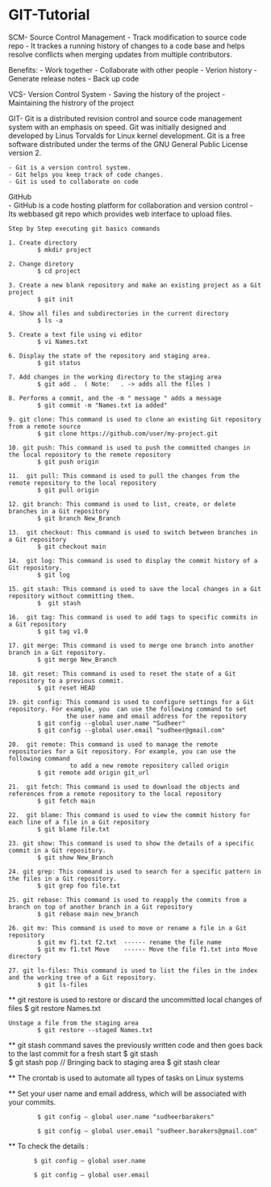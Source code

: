 # GIT-Tutorial

SCM- Source Control Management
    - Track modification to source code repo
    - It trackes a running history of changes to a code base and helps resolve conflicts when merging updates from multiple contributors.
    
Benefits:
    - Work together
    - Collaborate with other people
    - Verion history
    - Generate release notes 
    - Back up code
    
    
VCS- Version Control System
    - Saving the history of the project 
    - Maintaining the histrory of the project

GIT- Git is a distributed revision control and source code management system with an emphasis on speed. Git was initially designed and developed by Linus Torvalds for        Linux kernel development. Git is a free software distributed under the terms of the GNU General Public License version 2.

    - Git is a version control system.
    - Git helps you keep track of code changes.
    - Git is used to collaborate on code

GitHub  
    - GitHub is a code hosting platform for collaboration and version control
    - Its webbased git repo which provides web interface to upload files.
    
    
    
    Step by Step executing git basics commands
    
    1. Create directory
            $ mkdir project
            
    2. Change diretory
            $ cd project
            
    3. Create a new blank repository and make an existing project as a Git project
            $ git init
            
    4. Show all files and subdirectories in the current directory
            $ ls -a
            
    5. Create a text file using vi editor
            $ vi Names.txt
           
    6. Display the state of the repository and staging area.
            $ git status
            
    7. Add changes in the working directory to the staging area
            $ git add .  ( Note:   . -> adds all the files )
            
    8. Performs a commit, and the -m " message " adds a message
            $ git commit -m "Names.txt ia added"
            
    9. git clone: This command is used to clone an existing Git repository from a remote source
            $ git clone https://github.com/user/my-project.git
            
    10. git push: This command is used to push the committed changes in the local repository to the remote repository
            $ git push origin
          
    11.  git pull: This command is used to pull the changes from the remote repository to the local repository
            $ git pull origin
            
    12. git branch: This command is used to list, create, or delete branches in a Git repository
            $ git branch New_Branch
            
    13.  git checkout: This command is used to switch between branches in a Git repository
            $ git checkout main
          
    14.  git log: This command is used to display the commit history of a Git repository.
            $ git log
            
    15. git stash: This command is used to save the local changes in a Git repository without committing them.
            $  git stash 
            
    16.  git tag: This command is used to add tags to specific commits in a Git repository
            $ git tag v1.0
            
    17. git merge: This command is used to merge one branch into another branch in a Git repository.
            $ git merge New_Branch
            
    18. git reset: This command is used to reset the state of a Git repository to a previous commit.
            $ git reset HEAD
            
    19. git config: This command is used to configure settings for a Git repository. For example, you  can use the following command to set 
                    the user name and email address for the repository
            $ git config --global user.name "Sudheer"
            $ git config --global user.email "sudheer@gmail.com"
            
    20.  git remote: This command is used to manage the remote repositories for a Git repository. For example, you can use the following command 
                     to add a new remote repository called origin
            $ git remote add origin git_url
            
    21.  git fetch: This command is used to download the objects and references from a remote repository to the local repository
            $ git fetch main
            
    22.  git blame: This command is used to view the commit history for each line of a file in a Git repository
            $ git blame file.txt
          
    23. git show: This command is used to show the details of a specific commit in a Git repository. 
            $ git show New_Branch
            
    24. git grep: This command is used to search for a specific pattern in the files in a Git repository.
            $ git grep foo file.txt
            
    25. git rebase: This command is used to reapply the commits from a branch on top of another branch in a Git repository 
            $ git rebase main new_branch
            
    26. git mv: This command is used to move or rename a file in a Git repository
            $ git mv f1.txt f2.txt  ------ rename the file name
            $ git mv f1.txt Move    ------ Move the file f1.txt into Move directory
            
    27. git ls-files: This command is used to list the files in the index and the working tree of a Git repository.
            $ git ls-files
                    
 ** git restore is used to restore or discard the uncommitted local changes of files
            $ git restore Names.txt
            
    Unstage a file from the staging area
            $ git restore --staged Names.txt
    
 ** git stash command saves the previously written code and then goes back to the last commit for a fresh start
            $ git stash      
            $ git stash pop  // Bringing back to staging area
            $ git stash clear
            
            
 ** The crontab is used to automate all types of tasks on Linux systems
 
** Set your user name and email address, which will be associated with your commits.

            $ git config — global user.name "sudheerbarakers"

            $ git config — global user.email "sudheer.barakers@gmail.com"

** To check the details :

           $ git config — global user.name

           $ git config — global user.email
